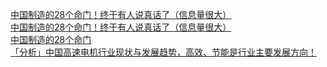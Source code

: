   
[中国制造的28个命门！终于有人说真话了（信息量很大）](http://www.dianyue.me/archives/302/36qxkzyqcjlx5hng/)  
[中国制造的28个命门！终于有人说真话了（信息量很大）](http://www.dianyue.me/archives/998/ng1mm7n25y4jwsyo/)  
[中国制造的28个命门](http://www.dianyue.me/archives/475/ivubuw8e0yxf7cgp/)  
[「分析」中国高速电机行业现状与发展趋势，高效、节能是行业主要发展方向！](http://www.dianyue.me/archives/284/tqslygvj19xzs23g/)